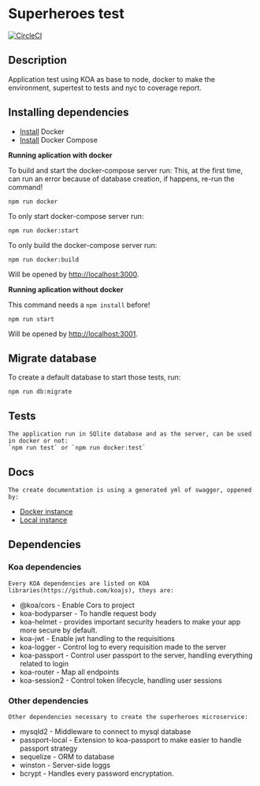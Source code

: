 # Superheroes test

[![CircleCI](https://circleci.com/gh/FelipeLucasDS/superhero-test/tree/master.svg?style=svg)](https://circleci.com/gh/FelipeLucasDS/superhero-test/tree/master)

## Description
Application test using KOA as base to node, docker to make the environment, supertest to tests and nyc to coverage report.

## Installing dependencies
- [Install](https://docs.docker.com/engine/installation/) Docker
- [Install](https://docs.docker.com/compose/install/) Docker Compose

**Running aplication with docker**

To build and start the docker-compose server run:
This, at the first time, can run an error because of database creation, if happens, re-run the command!
```
npm run docker
```

To only start docker-compose server run:
```
npm run docker:start
```

To only build the docker-compose server run:
```
npm run docker:build
```

Will be opened by [http://localhost:3000](http://localhost:3000).

**Running aplication without docker**

This command needs a `npm install` before!
```
npm run start
```

Will be opened by [http://localhost:3001](http://localhost:3001).

##  Migrate database

To create a default database to start those tests, run:
```
npm run db:migrate
```

## Tests
    The application run in SQlite database and as the server, can be used in docker or not:    
    `npm run test` or `npm run docker:test`

## Docs
    The create documentation is using a generated yml of swagger, oppened by:
- [Docker instance](http://localhost:3001/public/swagger#/)
- [Local instance](http://localhost:3000/public/swagger#/)

## Dependencies

### Koa dependencies

    Every KOA dependencies are listed on KOA libraries(https://github.com/koajs), theys are:
- @koa/cors - Enable Cors to project
- koa-bodyparser - To handle request body
- koa-helmet - provides important security headers to make your app more secure by default.
- koa-jwt - Enable jwt handling to the requisitions
- koa-logger - Control log to every requisition made to the server
- koa-passport - Control user passport to the server, handling everything related to login
- koa-router - Map all endpoints
- koa-session2 - Control token lifecycle, handling user sessions
        
### Other dependencies    
    Other dependencies necessary to create the superheroes microservice:
- mysqld2 - Middleware to connect to mysql database
- passport-local - Extension to koa-passport to make easier to handle passport strategy
- sequelize - ORM to database
- winston - Server-side loggs
- bcrypt - Handles every password encryptation.
